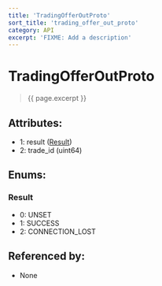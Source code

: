 ```yaml
---
title: 'TradingOfferOutProto'
sort_title: 'trading_offer_out_proto'
category: API
excerpt: 'FIXME: Add a description'
---
```


[comment]: <> (THIS PART IS GENERATED - AKA DON'T EDIT THIS PART MANUALLY)

# TradingOfferOutProto

> {{ page.excerpt }}

## Attributes:

- 1: result ([Result](#result))
- 2: trade_id (uint64)

## Enums:

### Result
- 0: UNSET
- 1: SUCCESS
- 2: CONNECTION_LOST

## Referenced by:

- None

[comment]: <> (YOU CAN EDIT AFTER THIS)
